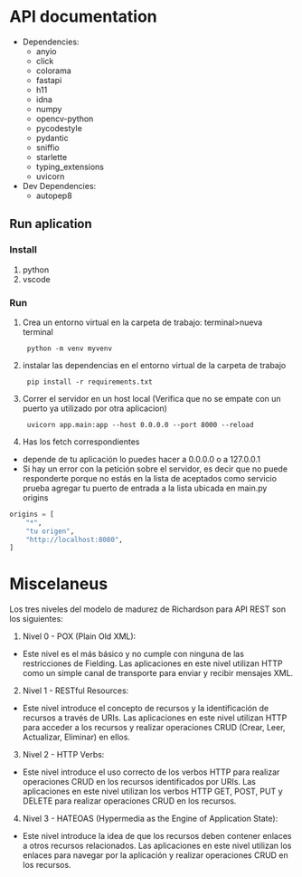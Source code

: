 # API documentation
- Dependencies:
    - anyio
    - click
    - colorama
    - fastapi
    - h11
    - idna
    - numpy
    - opencv-python
    - pycodestyle
    - pydantic
    - sniffio
    - starlette
    - typing_extensions
    - uvicorn
- Dev Dependencies:
    - autopep8

## Run aplication 

### Install 
1. python
2. vscode

### Run 

1. Crea un entorno virtual en la carpeta de trabajo: terminal>nueva terminal

        python -m venv myvenv

2. instalar las dependencias en el entorno virtual de la carpeta de trabajo

        pip install -r requirements.txt

3. Correr el servidor en un host local (Verifica que no se empate con un puerto ya utilizado por otra aplicacion)

        uvicorn app.main:app --host 0.0.0.0 --port 8000 --reload

4. Has los fetch correspondientes

- depende de tu aplicación lo puedes hacer a 0.0.0.0 o a 127.0.0.1
- Si hay un error con la petición sobre el servidor, es decir que no puede responderte porque no estás en la lista de aceptados como servicio prueba agregar tu puerto de entrada a la lista ubicada en main.py origins

~~~python 
origins = [
    "*",
    "tu origen",
    "http://localhost:8080",
]
~~~

# Miscelaneus

Los tres niveles del modelo de madurez de Richardson para API REST son los siguientes:

1. Nivel 0 - POX (Plain Old XML): 

- Este nivel es el más básico y no cumple con ninguna de las restricciones de Fielding. Las aplicaciones en este nivel utilizan HTTP como un simple canal de transporte para enviar y recibir mensajes XML.

2. Nivel 1 - RESTful Resources: 

- Este nivel introduce el concepto de recursos y la identificación de recursos a través de URIs. Las aplicaciones en este nivel utilizan HTTP para acceder a los recursos y realizar operaciones CRUD (Crear, Leer, Actualizar, Eliminar) en ellos.

3. Nivel 2 - HTTP Verbs: 

- Este nivel introduce el uso correcto de los verbos HTTP para realizar operaciones CRUD en los recursos identificados por URIs. Las aplicaciones en este nivel utilizan los verbos HTTP GET, POST, PUT y DELETE para realizar operaciones CRUD en los recursos.

4. Nivel 3 - HATEOAS (Hypermedia as the Engine of Application State): 

- Este nivel introduce la idea de que los recursos deben contener enlaces a otros recursos relacionados. Las aplicaciones en este nivel utilizan los enlaces para navegar por la aplicación y realizar operaciones CRUD en los recursos.